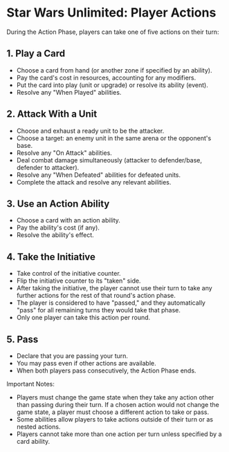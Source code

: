 # Star Wars Unlimited: Player Actions

During the Action Phase, players can take one of five actions on their turn:

## 1. Play a Card
- Choose a card from hand (or another zone if specified by an ability).
- Pay the card's cost in resources, accounting for any modifiers.
- Put the card into play (unit or upgrade) or resolve its ability (event).
- Resolve any "When Played" abilities.

## 2. Attack With a Unit
- Choose and exhaust a ready unit to be the attacker.
- Choose a target: an enemy unit in the same arena or the opponent's base.
- Resolve any "On Attack" abilities.
- Deal combat damage simultaneously (attacker to defender/base, defender to attacker).
- Resolve any "When Defeated" abilities for defeated units.
- Complete the attack and resolve any relevant abilities.

## 3. Use an Action Ability
- Choose a card with an action ability.
- Pay the ability's cost (if any).
- Resolve the ability's effect.

## 4. Take the Initiative
- Take control of the initiative counter.
- Flip the initiative counter to its "taken" side.
- After taking the initiative, the player cannot use their turn to take any further actions for the rest of that round's action phase.
- The player is considered to have "passed," and they automatically "pass" for all remaining turns they would take that phase.
- Only one player can take this action per round.

## 5. Pass
- Declare that you are passing your turn.
- You may pass even if other actions are available.
- When both players pass consecutively, the Action Phase ends.

Important Notes:
- Players must change the game state when they take any action other than passing during their turn. If a chosen action would not change the game state, a player must choose a different action to take or pass.
- Some abilities allow players to take actions outside of their turn or as nested actions.
- Players cannot take more than one action per turn unless specified by a card ability.